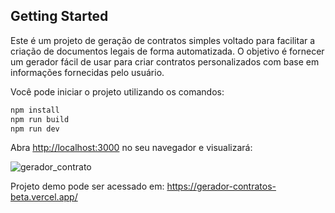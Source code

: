 ## Getting Started

Este é um projeto de geração de contratos simples voltado para facilitar a criação de documentos legais de forma automatizada. O objetivo é fornecer um gerador fácil de usar para criar contratos personalizados com base em informações fornecidas pelo usuário.

Você pode iniciar o projeto utilizando os comandos: 
```bash
npm install
npm run build
npm run dev
```

Abra [http://localhost:3000](http://localhost:3000) no seu navegador e visualizará:

![gerador_contrato](https://github.com/user-attachments/assets/a2718022-b079-4283-8b54-d2ab0ba90bb3)


Projeto demo pode ser acessado em: https://gerador-contratos-beta.vercel.app/
